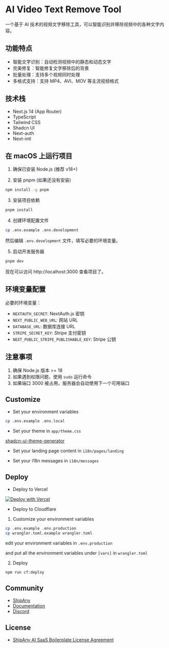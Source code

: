 # AI Video Text Remove Tool

一个基于 AI 技术的视频文字移除工具，可以智能识别并移除视频中的各种文字内容。

## 功能特点

- 智能文字识别：自动检测视频中的静态和动态文字
- 完美修复：智能修复文字移除后的背景
- 批量处理：支持多个视频同时处理
- 多格式支持：支持 MP4、AVI、MOV 等主流视频格式

## 技术栈

- Next.js 14 (App Router)
- TypeScript
- Tailwind CSS
- Shadcn UI
- Next-auth
- Next-intl

## 在 macOS 上运行项目

1. 确保已安装 Node.js (推荐 v18+)

2. 安装 pnpm (如果还没有安装)
```bash
npm install -g pnpm
```

3. 安装项目依赖
```bash
pnpm install
```

4. 创建环境配置文件
```bash
cp .env.example .env.development
```
然后编辑 `.env.development` 文件，填写必要的环境变量。

5. 启动开发服务器
```bash
pnpm dev
```

现在可以访问 http://localhost:3000 查看项目了。

## 环境变量配置

必要的环境变量：

- `NEXTAUTH_SECRET`: NextAuth.js 密钥
- `NEXT_PUBLIC_WEB_URL`: 网站 URL
- `DATABASE_URL`: 数据库连接 URL
- `STRIPE_SECRET_KEY`: Stripe 支付密钥
- `NEXT_PUBLIC_STRIPE_PUBLISHABLE_KEY`: Stripe 公钥

## 注意事项

1. 确保 Node.js 版本 >= 18
2. 如果遇到权限问题，使用 `sudo` 运行命令
3. 如果端口 3000 被占用，服务器会自动使用下一个可用端口

## Customize

- Set your environment variables

```bash
cp .env.example .env.local
```

- Set your theme in `app/theme.css`

[shadcn-ui-theme-generator](https://zippystarter.com/tools/shadcn-ui-theme-generator)

- Set your landing page content in `i18n/pages/landing`

- Set your i18n messages in `i18n/messages`

## Deploy

- Deploy to Vercel

[![Deploy with Vercel](https://vercel.com/button)](https://vercel.com/new/clone?repository-url=https%3A%2F%2Fgithub.com%2Fshipanyai%2Fshipany-template-one&project-name=my-shipany-project&repository-name=my-shipany-project&redirect-url=https%3A%2F%2Fshipany.ai&demo-title=ShipAny&demo-description=Ship%20Any%20AI%20Startup%20in%20hours%2C%20not%20days&demo-url=https%3A%2F%2Fshipany.ai&demo-image=https%3A%2F%2Fpbs.twimg.com%2Fmedia%2FGgGSW3La8AAGJgU%3Fformat%3Djpg%26name%3Dlarge)

- Deploy to Cloudflare

1. Customize your environment variables

```bash
cp .env.example .env.production
cp wrangler.toml.example wrangler.toml
```

edit your environment variables in `.env.production`

and put all the environment variables under `[vars]` in `wrangler.toml`

2. Deploy

```bash
npm run cf:deploy
```

## Community

- [ShipAny](https://shipany.ai)
- [Documentation](https://docs.shipany.ai)
- [Discord](https://discord.gg/HQNnrzjZQS)

## License

- [ShipAny AI SaaS Boilerplate License Agreement](LICENSE)
